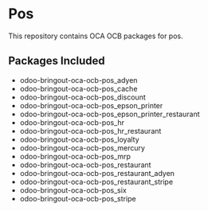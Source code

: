 # Pos

This repository contains OCA OCB packages for pos.

## Packages Included

- odoo-bringout-oca-ocb-pos_adyen
- odoo-bringout-oca-ocb-pos_cache
- odoo-bringout-oca-ocb-pos_discount
- odoo-bringout-oca-ocb-pos_epson_printer
- odoo-bringout-oca-ocb-pos_epson_printer_restaurant
- odoo-bringout-oca-ocb-pos_hr
- odoo-bringout-oca-ocb-pos_hr_restaurant
- odoo-bringout-oca-ocb-pos_loyalty
- odoo-bringout-oca-ocb-pos_mercury
- odoo-bringout-oca-ocb-pos_mrp
- odoo-bringout-oca-ocb-pos_restaurant
- odoo-bringout-oca-ocb-pos_restaurant_adyen
- odoo-bringout-oca-ocb-pos_restaurant_stripe
- odoo-bringout-oca-ocb-pos_six
- odoo-bringout-oca-ocb-pos_stripe
